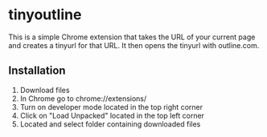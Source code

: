 # tinyoutline

This is a simple Chrome extension that takes the URL of your current page and creates a tinyurl for that URL. It then opens the tinyurl with outline.com.

## Installation

1. Download files
2. In Chrome go to chrome://extensions/
3. Turn on developer mode located in the top right corner
4. Click on "Load Unpacked" located in the top left corner
5. Located and select folder containing downloaded files
